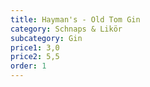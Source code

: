 ```yaml
---
title: Hayman's - Old Tom Gin
category: Schnaps & Likör
subcategory: Gin
price1: 3,0
price2: 5,5
order: 1
---
```

